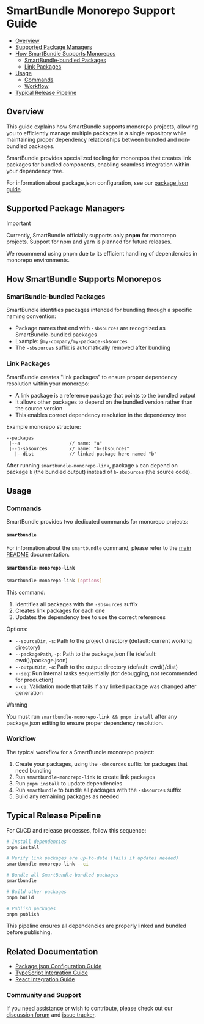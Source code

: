 
# SmartBundle Monorepo Support Guide

<!-- Table of Contents -->
- [Overview](#overview)
- [Supported Package Managers](#supported-package-managers)
- [How SmartBundle Supports Monorepos](#how-smartbundle-supports-monorepos)
    - [SmartBundle-bundled Packages](#smartbundle-bundled-packages)
    - [Link Packages](#link-packages)
- [Usage](#usage)
    - [Commands](#commands)
    - [Workflow](#workflow)
- [Typical Release Pipeline](#typical-release-pipeline)

## Overview

This guide explains how SmartBundle supports monorepo projects, allowing you to efficiently manage multiple packages in a single repository while maintaining proper dependency relationships between bundled and non-bundled packages.

SmartBundle provides specialized tooling for monorepos that creates link packages for bundled components, enabling seamless integration within your dependency tree.

For information about package.json configuration, see our [package.json guide](./package-json.md).

## Supported Package Managers

> [!IMPORTANT]
> Currently, SmartBundle officially supports only **pnpm** for monorepo projects. Support for npm and yarn is planned for future releases.

We recommend using pnpm due to its efficient handling of dependencies in monorepo environments.

## How SmartBundle Supports Monorepos

### SmartBundle-bundled Packages

SmartBundle identifies packages intended for bundling through a specific naming convention:

- Package names that end with `-sbsources` are recognized as SmartBundle-bundled packages
- Example: `@my-company/my-package-sbsources`
- The `-sbsources` suffix is automatically removed after bundling

### Link Packages

SmartBundle creates "link packages" to ensure proper dependency resolution within your monorepo:

- A link package is a reference package that points to the bundled output
- It allows other packages to depend on the bundled version rather than the source version
- This enables correct dependency resolution in the dependency tree

Example monorepo structure:
```
--packages
 |--a                  // name: "a"
 |--b-sbsources        // name: "b-sbsources"
   |--dist             // linked package here named "b"
```

After running `smartbundle-monorepo-link`, package `a` can depend on package `b` (the bundled output) instead of `b-sbsources` (the source code).

## Usage

### Commands

SmartBundle provides two dedicated commands for monorepo projects:

#### `smartbundle`

For information about the `smartbundle` command, please refer to the [main README](../README.md#getting-started) documentation.

#### `smartbundle-monorepo-link`

```bash
smartbundle-monorepo-link [options]
```

This command:
1. Identifies all packages with the `-sbsources` suffix
2. Creates link packages for each one
3. Updates the dependency tree to use the correct references

Options:
- `--sourceDir`, `-s`: Path to the project directory (default: current working directory)
- `--packagePath`, `-p`: Path to the package.json file (default: cwd()/package.json)
- `--outputDir`, `-o`: Path to the output directory (default: cwd()/dist)
- `--seq`: Run internal tasks sequentially (for debugging, not recommended for production)
- `--ci`: Validation mode that fails if any linked package was changed after generation

> [!WARNING]
> You must run `smartbundle-monorepo-link && pnpm install` after any package.json editing to ensure proper dependency resolution.

### Workflow

The typical workflow for a SmartBundle monorepo project:

1. Create your packages, using the `-sbsources` suffix for packages that need bundling
2. Run `smartbundle-monorepo-link` to create link packages
3. Run `pnpm install` to update dependencies
4. Run `smartbundle` to bundle all packages with the `-sbsources` suffix
5. Build any remaining packages as needed

## Typical Release Pipeline

For CI/CD and release processes, follow this sequence:

```bash
# Install dependencies
pnpm install

# Verify link packages are up-to-date (fails if updates needed)
smartbundle-monorepo-link --ci

# Bundle all SmartBundle-bundled packages
smartbundle

# Build other packages
pnpm build

# Publish packages
pnpm publish
```

This pipeline ensures all dependencies are properly linked and bundled before publishing.

## Related Documentation

- [Package.json Configuration Guide](./package-json.md)
- [TypeScript Integration Guide](./ts-guide.md)
- [React Integration Guide](./react.md)

### Community and Support
If you need assistance or wish to contribute, please check out our [discussion forum](https://github.com/your-org/smartbundle/discussions) and [issue tracker](https://github.com/your-org/smartbundle/issues).
